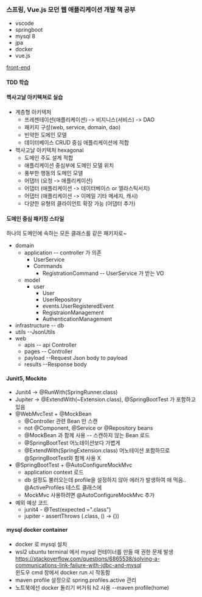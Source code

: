 ### 스프링, Vue.js 모던 웹 애플리케이션 개발 책 공부

* vscode
* springboot
* mysql 8
* jpa
* docker
* vue.js

[front-end](front-end)  

#### TDD 학습
#### 헥사고날 아키텍쳐로 실습
* 계층형 아키텍처
    * 프레젠테이션(애플리케이션) -> 비지니스(서비스) -> DAO
    * 패키지 구성(web, service, domain, dao)
    * 빈약한 도메인 모델
    * 데이터베이스 CRUD 중심 애플리케이션에 적합
* 헥사고날 아키텍처 hexagonal
    * 도메인 주도 설계 적합
    * 애플리케이션 중심부에 도메인 모델 위치
    * 풍부한 행동의 도메인 모델
    * 어댑터 (요청 -> 애플리케이션)
    * 어댑터 (애플리케이션 -> 데이터베이스 or 엘라스틱서치)
    * 어댑터 (애플리케이션 -> 이메일 기타 메세지, 캐시)
    * 다양한 유형의 클라이언트 확장 가능 (어댑터 추가)

#### 도메인 중심 패키징 스타일
하나의 도메인에 속하는 모든 클래스를 같은 패키지로~
* domain
    * application      -- controller 가 의존
        * UserService
        * Commands
            * RegistrationCommand -- UserService 가 받는 VO  
    * model
        * user
            * User
            * UserRepository
            * events.UserRegisteredEvent
            * RegistraionManagement
            * AuthenticationManagement
* infrastructure -- db
* utils --JsonUtils
* web
    * apis -- api Controller
    * pages -- Controller
    * payload --Request Json body to payload
    * results --Response body

#### Junit5, Mockito
* Junit4 -> @RunWith(SpringRunner.class)
* Jupiter -> @ExtendWith(~Extension.class), @SpringBootTest 가 포함하고 있음
* @WebMvcTest + @MockBean
    * @Controller 관련 Bean 만 스캔
    * not @Component, @Service or @Repository beans
    * @MockBean 과 함께 사용 -- 스캔하지 않는 Bean 로드
    * @SpringBootTest 어노테이션보다 가볍게
    * @ExtendWith(SpringExtension.class) 어노테이션 포함하므로 @SpringBootTest와 함께 사용 X
* @SpringBootTest + @AutoConfigureMockMvc
    * application context 로드
    * db 설정도 불러오는데 profile을 설정하지 않아 에러가 발생하여 애 먹음.. @ActiveProfiles 테스트 클래스에
    * MockMvc 사용하려면 @AutoConfigureMockMvc 추가
* 예외 예상 코드
    * junit4 - @Test(expected =".class")
    * jupiter - assertThrows (.class, () -> {})

#### mysql docker container
* docker 로 mysql 설치
* wsl2 ubuntu terminal 에서 mysql 컨테이너를 만들 때 권한 문제 발생  
<https://stackoverflow.com/questions/6865538/solving-a-communications-link-failure-with-jdbc-and-mysql>  
윈도우 cmd 창에서 docker run 시 작동함  
* maven profile 설정으로 spring.profiles.active 관리  
* 노트북에선 docker 돌리기 버거워 h2 사용 --maven profile(home)
